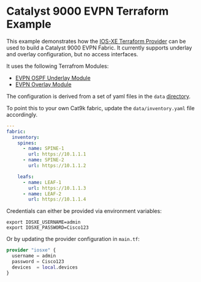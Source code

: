 # Catalyst 9000 EVPN Terraform Example

This example demonstrates how the [IOS-XE Terraform Provider](https://registry.terraform.io/providers/netascode/iosxe/latest/docs) can be used to build a Catalyst 9000 EVPN Fabric. It currently supports underlay and overlay configuration, but no access interfaces.

It uses the following Terrafrom Modules:

- [EVPN OSPF Underlay Module](https://registry.terraform.io/modules/netascode/evpn-ospf-underlay/iosxe/latest)
- [EVPN Overlay Module](https://registry.terraform.io/modules/netascode/evpn-overlay/iosxe/latest)

The configuration is derived from a set of yaml files in the `data` [directory](https://github.com/netascode/terraform-iosxe-evpn-example/tree/main/data).

To point this to your own Cat9k fabric, update the `data/inventory.yaml` file accordingly.

```yaml
---
fabric:
  inventory:
    spines:
      - name: SPINE-1
        url: https://10.1.1.1
      - name: SPINE-2
        url: https://10.1.1.2

    leafs:
      - name: LEAF-1
        url: https://10.1.1.3
      - name: LEAF-2
        url: https://10.1.1.4
```

Credentials can either be provided via environment variables:

```shell
export IOSXE_USERNAME=admin
export IOSXE_PASSWORD=Cisco123
```

Or by updating the provider configuration in `main.tf`:

```terraform
provider "iosxe" {
  username = admin
  password = Cisco123
  devices  = local.devices
}
```
